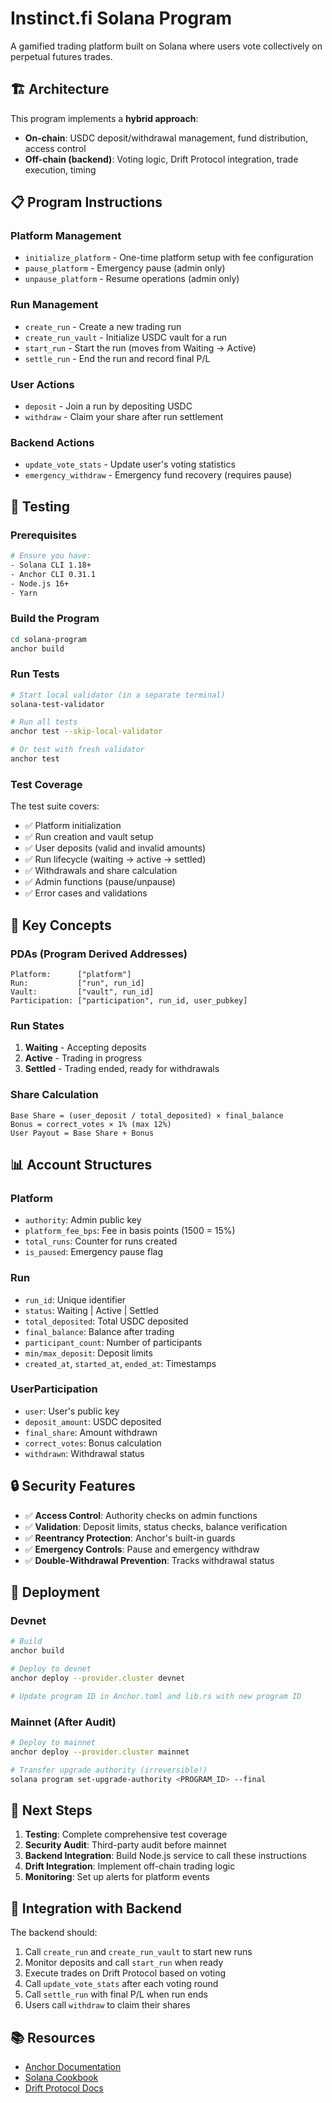 # Instinct.fi Solana Program

A gamified trading platform built on Solana where users vote collectively on perpetual futures trades.

## 🏗️ Architecture

This program implements a **hybrid approach**:
- **On-chain**: USDC deposit/withdrawal management, fund distribution, access control
- **Off-chain (backend)**: Voting logic, Drift Protocol integration, trade execution, timing

## 📋 Program Instructions

### Platform Management
- `initialize_platform` - One-time platform setup with fee configuration
- `pause_platform` - Emergency pause (admin only)
- `unpause_platform` - Resume operations (admin only)

### Run Management
- `create_run` - Create a new trading run
- `create_run_vault` - Initialize USDC vault for a run
- `start_run` - Start the run (moves from Waiting → Active)
- `settle_run` - End the run and record final P/L

### User Actions
- `deposit` - Join a run by depositing USDC
- `withdraw` - Claim your share after run settlement

### Backend Actions
- `update_vote_stats` - Update user's voting statistics
- `emergency_withdraw` - Emergency fund recovery (requires pause)

## 🧪 Testing

### Prerequisites
```bash
# Ensure you have:
- Solana CLI 1.18+
- Anchor CLI 0.31.1
- Node.js 16+
- Yarn
```

### Build the Program
```bash
cd solana-program
anchor build
```

### Run Tests
```bash
# Start local validator (in a separate terminal)
solana-test-validator

# Run all tests
anchor test --skip-local-validator

# Or test with fresh validator
anchor test
```

### Test Coverage
The test suite covers:
- ✅ Platform initialization
- ✅ Run creation and vault setup
- ✅ User deposits (valid and invalid amounts)
- ✅ Run lifecycle (waiting → active → settled)
- ✅ Withdrawals and share calculation
- ✅ Admin functions (pause/unpause)
- ✅ Error cases and validations

## 🔑 Key Concepts

### PDAs (Program Derived Addresses)
```
Platform:      ["platform"]
Run:           ["run", run_id]
Vault:         ["vault", run_id]
Participation: ["participation", run_id, user_pubkey]
```

### Run States
1. **Waiting** - Accepting deposits
2. **Active** - Trading in progress
3. **Settled** - Trading ended, ready for withdrawals

### Share Calculation
```
Base Share = (user_deposit / total_deposited) × final_balance
Bonus = correct_votes × 1% (max 12%)
User Payout = Base Share + Bonus
```

## 📊 Account Structures

### Platform
- `authority`: Admin public key
- `platform_fee_bps`: Fee in basis points (1500 = 15%)
- `total_runs`: Counter for runs created
- `is_paused`: Emergency pause flag

### Run
- `run_id`: Unique identifier
- `status`: Waiting | Active | Settled
- `total_deposited`: Total USDC deposited
- `final_balance`: Balance after trading
- `participant_count`: Number of participants
- `min/max_deposit`: Deposit limits
- `created_at`, `started_at`, `ended_at`: Timestamps

### UserParticipation
- `user`: User's public key
- `deposit_amount`: USDC deposited
- `final_share`: Amount withdrawn
- `correct_votes`: Bonus calculation
- `withdrawn`: Withdrawal status

## 🔒 Security Features

- ✅ **Access Control**: Authority checks on admin functions
- ✅ **Validation**: Deposit limits, status checks, balance verification
- ✅ **Reentrancy Protection**: Anchor's built-in guards
- ✅ **Emergency Controls**: Pause and emergency withdraw
- ✅ **Double-Withdrawal Prevention**: Tracks withdrawal status

## 🚀 Deployment

### Devnet
```bash
# Build
anchor build

# Deploy to devnet
anchor deploy --provider.cluster devnet

# Update program ID in Anchor.toml and lib.rs with new program ID
```

### Mainnet (After Audit)
```bash
# Deploy to mainnet
anchor deploy --provider.cluster mainnet

# Transfer upgrade authority (irreversible!)
solana program set-upgrade-authority <PROGRAM_ID> --final
```

## 📝 Next Steps

1. **Testing**: Complete comprehensive test coverage
2. **Security Audit**: Third-party audit before mainnet
3. **Backend Integration**: Build Node.js service to call these instructions
4. **Drift Integration**: Implement off-chain trading logic
5. **Monitoring**: Set up alerts for platform events

## 🤝 Integration with Backend

The backend should:
1. Call `create_run` and `create_run_vault` to start new runs
2. Monitor deposits and call `start_run` when ready
3. Execute trades on Drift Protocol based on voting
4. Call `update_vote_stats` after each voting round
5. Call `settle_run` with final P/L when run ends
6. Users call `withdraw` to claim their shares

## 📚 Resources

- [Anchor Documentation](https://www.anchor-lang.com/)
- [Solana Cookbook](https://solanacookbook.com/)
- [Drift Protocol Docs](https://docs.drift.trade/)

